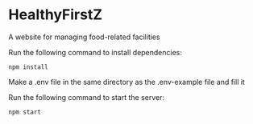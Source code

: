 # HealthyFirstZ
A website for managing food-related facilities

Run the following command to install dependencies:
```
npm install
```

Make a .env file in the same directory as the .env-example file and fill it

Run the following command to start the server:
```
npm start
```